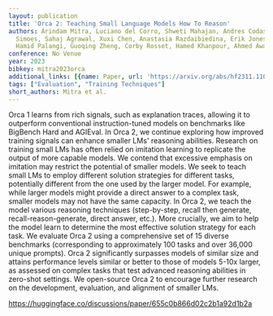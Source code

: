 ```yaml
---
layout: publication
title: 'Orca 2: Teaching Small Language Models How To Reason'
authors: Arindam Mitra, Luciano del Corro, Shweti Mahajan, Andres Codas, Clarisse
  Simoes, Sahaj Agrawal, Xuxi Chen, Anastasia Razdaibiedina, Erik Jones, Kriti Aggarwal,
  Hamid Palangi, Guoqing Zheng, Corby Rosset, Hamed Khanpour, Ahmed Awadallah
conference: No Venue
year: 2023
bibkey: mitra2023orca
additional_links: [{name: Paper, url: 'https://arxiv.org/abs/hf2311.11045'}]
tags: ["Evaluation", "Training Techniques"]
short_authors: Mitra et al.
---
```

Orca 1 learns from rich signals, such as explanation traces, allowing it to outperform conventional instruction-tuned models on benchmarks like BigBench Hard and AGIEval. In Orca 2, we continue exploring how improved training signals can enhance smaller LMs' reasoning abilities. Research on training small LMs has often relied on imitation learning to replicate the output of more capable models. We contend that excessive emphasis on imitation may restrict the potential of smaller models. We seek to teach small LMs to employ different solution strategies for different tasks, potentially different from the one used by the larger model. For example, while larger models might provide a direct answer to a complex task, smaller models may not have the same capacity. In Orca 2, we teach the model various reasoning techniques (step-by-step, recall then generate, recall-reason-generate, direct answer, etc.). More crucially, we aim to help the model learn to determine the most effective solution strategy for each task. We evaluate Orca 2 using a comprehensive set of 15 diverse benchmarks (corresponding to approximately 100 tasks and over 36,000 unique prompts). Orca 2 significantly surpasses models of similar size and attains performance levels similar or better to those of models 5-10x larger, as assessed on complex tasks that test advanced reasoning abilities in zero-shot settings. We open-source Orca 2 to encourage further research on the development, evaluation, and alignment of smaller LMs.

https://huggingface.co/discussions/paper/655c0b866d02c2b1a92d1b2a